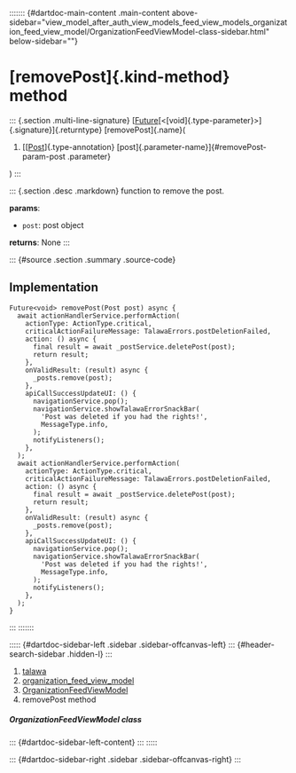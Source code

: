 ::::::: {#dartdoc-main-content .main-content above-sidebar="view_model_after_auth_view_models_feed_view_models_organization_feed_view_model/OrganizationFeedViewModel-class-sidebar.html" below-sidebar=""}
<div>

# [removePost]{.kind-method} method

</div>

::: {.section .multi-line-signature}
[[Future](https://api.flutter.dev/flutter/dart-core/Future-class.html)[\<[void]{.type-parameter}\>]{.signature}]{.returntype}
[removePost]{.name}(

1.  [[[Post](../../models_post_post_model/Post-class.html)]{.type-annotation}
    [post]{.parameter-name}]{#removePost-param-post .parameter}

)
:::

::: {.section .desc .markdown}
function to remove the post.

**params**:

-   `post`: post object

**returns**: None
:::

::: {#source .section .summary .source-code}
## Implementation

``` language-dart
Future<void> removePost(Post post) async {
  await actionHandlerService.performAction(
    actionType: ActionType.critical,
    criticalActionFailureMessage: TalawaErrors.postDeletionFailed,
    action: () async {
      final result = await _postService.deletePost(post);
      return result;
    },
    onValidResult: (result) async {
      _posts.remove(post);
    },
    apiCallSuccessUpdateUI: () {
      navigationService.pop();
      navigationService.showTalawaErrorSnackBar(
        'Post was deleted if you had the rights!',
        MessageType.info,
      );
      notifyListeners();
    },
  );
  await actionHandlerService.performAction(
    actionType: ActionType.critical,
    criticalActionFailureMessage: TalawaErrors.postDeletionFailed,
    action: () async {
      final result = await _postService.deletePost(post);
      return result;
    },
    onValidResult: (result) async {
      _posts.remove(post);
    },
    apiCallSuccessUpdateUI: () {
      navigationService.pop();
      navigationService.showTalawaErrorSnackBar(
        'Post was deleted if you had the rights!',
        MessageType.info,
      );
      notifyListeners();
    },
  );
}
```
:::
:::::::

::::: {#dartdoc-sidebar-left .sidebar .sidebar-offcanvas-left}
::: {#header-search-sidebar .hidden-l}
:::

1.  [talawa](../../index.html)
2.  [organization_feed_view_model](../../view_model_after_auth_view_models_feed_view_models_organization_feed_view_model/)
3.  [OrganizationFeedViewModel](../../view_model_after_auth_view_models_feed_view_models_organization_feed_view_model/OrganizationFeedViewModel-class.html)
4.  removePost method

##### OrganizationFeedViewModel class

::: {#dartdoc-sidebar-left-content}
:::
:::::

::: {#dartdoc-sidebar-right .sidebar .sidebar-offcanvas-right}
:::
